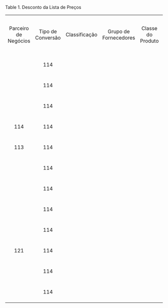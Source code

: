 <div id="d418730e1" class="table">

<div class="table-title">

Table 1. Desconto da Lista de
Preços

</div>

<div class="table-contents">

|                      |                   |               |                       |                   |                  |                 |                       |         |         |                                    |                      |                            |                   |                                 |                                 |                                |                                      |                        |                              |                     |                                   |                                   |                                  |                      |                             |                      |         |           |                                    |                      |                            |                   |                                 |                                 |                                |
| :------------------: | :---------------: | :-----------: | :-------------------: | :---------------: | :--------------: | :-------------: | :-------------------: | :-----: | :-----: | :--------------------------------: | :------------------: | :------------------------: | :---------------: | :-----------------------------: | :-----------------------------: | :----------------------------: | :----------------------------------: | :--------------------: | :--------------------------: | :-----------------: | :-------------------------------: | :-------------------------------: | :------------------------------: | :------------------: | :-------------------------: | :------------------: | :-----: | :-------: | :--------------------------------: | :------------------: | :------------------------: | :---------------: | :-----------------------------: | :-----------------------------: | :----------------------------: |
| Parceiro de Negócios | Tipo de Conversão | Classificação | Grupo de Fornecedores | Classe do Produto | Grupo do Produto | Tipo do Produto |   Data de Conversão   | Grupo 1 | Grupo 2 | Valor de Sobretaxa de Preço Limite | Base p/ Preço Limite | Desconto de Preço limite % | Preço Limite Fixo | Margem Máxima de Preço Limite % | Margem Mínima de Preço Limite % | Arredondamento do Preço Limite | Valor da Sobretaxa de Preço de Lista | Base de Preço de Lista | Desconto de Preço de Lista % | Preço de Lista Fixo | Margem Máxima do Preço de Lista % | Margem Mínima de Preço de Lista % | Arredondamento do Preço de Lista | Esquema de Descontos | Desconto da Lista de Preços | Categoria de Produto | Produto | Seqüência | Valor de Sobretaxa de Preço Padrão | Base de Preço Padrão | Desconto de Preço Padrão % | Preço Padrão Fixo | Margem Máxima de Preço Padrão % | Margem Mínima de Preço Padrão % | Arredondamento do Preço Padrão |
|                      |        114        |               |                       |                   |                  |                 | 2001-04-11 00:00:00.0 |         |         |                 0                  |          L           |             10             |         0         |                0                |                0                |               C                |                  0                   |           L            |              0               |          0          |                 0                 |                 0                 |                C                 |         100          |             100             |                      |         |    10     |                 0                  |          L           |             5              |         0         |                0                |                0                |               C                |
|                      |        114        |               |                       |                   |                  |                 | 2001-05-21 00:00:00.0 |         |         |                 5                  |          L           |             10             |         0         |                0                |                0                |               C                |                  5                   |           L            |              0               |          0          |                 0                 |                 0                 |                C                 |         100          |             101             |                      |   123   |    20     |                 5                  |          L           |             5              |         0         |                0                |                0                |               C                |
|                      |        114        |               |                       |                   |                  |                 | 2001-05-21 00:00:00.0 |         |         |                 0                  |          L           |             50             |         0         |                0                |                0                |               C                |                  0                   |           L            |              0               |          0          |                 0                 |                 0                 |                C                 |         101          |             102             |                      |         |    10     |                 0                  |          L           |             40             |         0         |                0                |                0                |               C                |
|         114          |        114        |               |                       |                   |                  |                 | 2001-05-21 00:00:00.0 |         |         |                 0                  |          L           |             60             |         0         |                0                |                0                |               C                |                  0                   |           L            |              0               |          0          |                 0                 |                 0                 |                C                 |         101          |             103             |                      |         |    20     |                 0                  |          L           |             40             |         0         |                0                |                0                |               C                |
|         113          |        114        |               |                       |                   |                  |                 | 2001-05-21 00:00:00.0 |         |         |                 0                  |          L           |             0              |         0         |                0                |                0                |               C                |                  0                   |           L            |              0               |          0          |                 0                 |                 0                 |                C                 |         101          |             104             |                      |         |    30     |                 0                  |          L           |             0              |         0         |                0                |                0                |               C                |
|                      |        114        |               |                       |                   |                  |                 | 2003-01-21 00:00:00.0 |         |         |                 0                  |          L           |             15             |         0         |                0                |                0                |               C                |                  0                   |           L            |              0               |          0          |                 0                 |                 0                 |                C                 |         101          |             105             |         109          |         |    40     |                 0                  |          L           |             10             |         0         |                0                |                0                |               C                |
|                      |        114        |               |                       |                   |                  |                 | 2003-01-21 00:00:00.0 |         |         |                 0                  |          L           |             25             |         0         |                0                |                0                |               C                |                  0                   |           L            |              0               |          0          |                 0                 |                 0                 |                C                 |         101          |             106             |         108          |         |    50     |                 0                  |          L           |             15             |         0         |                0                |                0                |               C                |
|                      |        114        |               |                       |                   |                  |                 | 2003-01-21 00:00:00.0 |         |         |                 0                  |          L           |             15             |         0         |                0                |                0                |               C                |                  0                   |           L            |              0               |          0          |                 0                 |                 0                 |                C                 |         101          |             107             |         110          |         |    60     |                 0                  |          L           |             10             |         0         |                0                |                0                |               C                |
|                      |        114        |               |                       |                   |                  |                 | 2003-01-21 00:00:00.0 |         |         |                 0                  |          S           |             0              |         0         |                0                |                0                |               C                |                  0                   |           L            |              0               |          0          |                 0                 |                 0                 |                C                 |         100          |             108             |         109          |         |    30     |                 0                  |          L           |             0              |         0         |                0                |                0                |               C                |
|         121          |        114        |               |                       |                   |                  |                 | 2003-01-21 00:00:00.0 |         |         |                 0                  |          S           |             0              |         0         |                0                |                0                |               C                |                  0                   |           L            |             \-10             |          0          |                 0                 |                 0                 |                C                 |         100          |             109             |         110          |         |    40     |                 0                  |          S           |            \-25            |         0         |                0                |                0                |               C                |
|                      |        114        |               |                       |                   |                  |                 | 2003-01-21 00:00:00.0 |         |         |                 0                  |          L           |             20             |         0         |                0                |                0                |               C                |                  0                   |           L            |              0               |          0          |                 0                 |                 0                 |                C                 |         100          |             110             |         108          |         |    50     |                 0                  |          L           |             10             |         0         |                0                |                0                |               C                |
|                      |        114        |               |                       |                   |                  |                 | 2015-02-27 00:00:00.0 |         |         |                 0                  |          X           |             30             |         0         |                0                |                0                |               C                |                  0                   |           L            |              30              |          0          |                 0                 |                 0                 |                C                 |       1000001        |           1000000           |                      |         |    10     |                 0                  |          S           |             30             |         0         |                0                |                0                |               C                |

</div>

</div>
